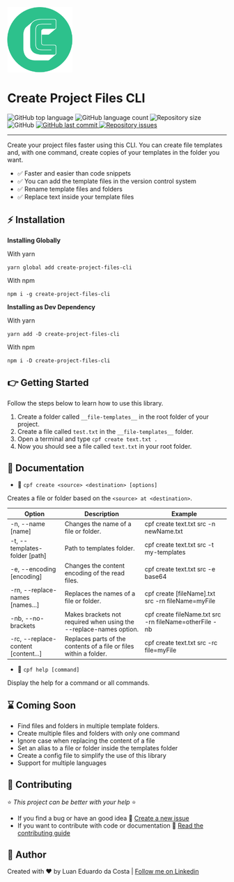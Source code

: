 <div>
  <img src="/resources/LogoRound.png" width="150px" height="150px" alt="Project Logo">

  <h1>Create Project Files CLI</h1>

  <div>
    <img alt="GitHub top language" src="https://img.shields.io/github/languages/top/luanedcosta/create-project-files-cli.svg">
    <img alt="GitHub language count" src="https://img.shields.io/github/languages/count/luanedcosta/create-project-files-cli.svg">
    <img alt="Repository size" src="https://img.shields.io/github/repo-size/luanedcosta/create-project-files-cli.svg">
    <img alt="GitHub" src="https://img.shields.io/github/license/luanedcosta/create-project-files-cli.svg">
    <a href="https://github.com/luanedcosta/create-project-files-cli/commits/master">
      <img alt="GitHub last commit" src="https://img.shields.io/github/last-commit/luanedcosta/create-project-files-cli.svg">
    </a>
    <a href="https://github.com/luanedcosta/create-project-files-cli/issues">
      <img alt="Repository issues" src="https://img.shields.io/github/issues/luanedcosta/create-project-files-cli.svg">
    </a>
  </div>
</div>

---

Create your project files faster using this CLI. You can create file templates and, with one command, create copies of your templates in the folder you want.

- :white_check_mark: Faster and easier than code snippets
- :white_check_mark: You can add the template files in the version control system
- :white_check_mark: Rename template files and folders
- :white_check_mark: Replace text inside your template files

## :zap: Installation

**Installing Globally**

With yarn

```
yarn global add create-project-files-cli
```

With npm

```
npm i -g create-project-files-cli
```

**Installing as Dev Dependency**

With yarn

```
yarn add -D create-project-files-cli
```

With npm

```
npm i -D create-project-files-cli
```

## :point_right: Getting Started

Follow the steps below to learn how to use this library.

1. Create a folder called `__file-templates__` in the root folder of your project.
2. Create a file called `test.txt` in the `__file-templates__` folder.
3. Open a terminal and type `cpf create text.txt .`
4. Now you should see a file called `text.txt` in your root folder.

## :page_facing_up: Documentation

- :large_blue_circle: `cpf create <source> <destination> [options]`

Creates a file or folder based on the `<source> at <destination>`.

| Option                              | Description                                                        | Example                                                |
| ----------------------------------- | ------------------------------------------------------------------ | ------------------------------------------------------ |
| -n, --name [name]                   | Changes the name of a file or folder.                              | cpf create text.txt src -n newName.txt                 |
| -t, --templates-folder [path]       | Path to templates folder.                                          | cpf create text.txt src -t my-templates                |
| -e, --encoding [encoding]           | Changes the content encoding of the read files.                    | cpf create text.txt src -e base64                      |
| -rn, --replace-names [names...]     | Replaces the names of a file or folder.                            | cpf create [fileName].txt src -rn fileName=myFile      |
| -nb, --no-brackets                  | Makes brackets not required when using the --replace-names option. | cpf create fileName.txt src -rn fileName=otherFile -nb |
| -rc, --replace-content [content...] | Replaces parts of the contents of a file or files within a folder. | cpf create text.txt src -rc file=myFile                |

- :large_blue_circle: `cpf help [command]`

Display the help for a command or all commands.

## :hourglass: Coming Soon

- Find files and folders in multiple template folders.
- Create multiple files and folders with only one command
- Ignore case when replacing the content of a file
- Set an alias to a file or folder inside the templates folder
- Create a config file to simplify the use of this library
- Support for multiple languages

## :handshake: Contributing

:star: _This project can be better with your help_ :star:

- If you find a bug or have an good idea :small_blue_diamond: [Create a new issue](https://github.com/LuanEdCosta/create-project-files-cli/issues)
- If you want to contribute with code or documentation :small_blue_diamond: [Read the contributing guide](/CONTRIBUTING.md)

## :man: Author

Created with :heart: by Luan Eduardo da Costa | [Follow me on Linkedin](https://www.linkedin.com/in/luaneducosta/)
